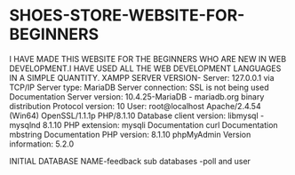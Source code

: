 # SHOES-STORE-WEBSITE-FOR-BEGINNERS
I HAVE MADE THIS WEBSITE FOR THE BEGINNERS WHO ARE NEW IN WEB DEVELOPMENT.I HAVE USED ALL THE WEB DEVELOPMENT LANGUAGES IN A SIMPLE QUANTITY.
XAMPP SERVER VERSION-
Server: 127.0.0.1 via TCP/IP
Server type: MariaDB
Server connection: SSL is not being used Documentation
Server version: 10.4.25-MariaDB - mariadb.org binary distribution
Protocol version: 10
User: root@localhost
Apache/2.4.54 (Win64) OpenSSL/1.1.1p PHP/8.1.10
Database client version: libmysql - mysqlnd 8.1.10
PHP extension: mysqli Documentation curl Documentation mbstring Documentation
PHP version: 8.1.10
phpMyAdmin
Version information: 5.2.0


INITIAL DATABASE NAME-feedback
sub databases -poll and user
